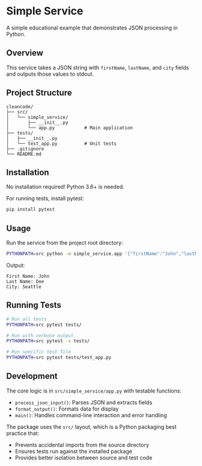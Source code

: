 # Simple Service

A simple educational example that demonstrates JSON processing in Python.

## Overview

This service takes a JSON string with `firstName`, `lastName`, and `city` fields and outputs those values to stdout.

## Project Structure

```
cleancode/
├── src/
│   └── simple_service/
│       ├── __init__.py
│       └── app.py           # Main application
├── tests/
│   ├── __init__.py
│   └── test_app.py          # Unit tests
├── .gitignore
└── README.md
```

## Installation

No installation required! Python 3.6+ is needed.

For running tests, install pytest:
```bash
pip install pytest
```

## Usage

Run the service from the project root directory:
```bash
PYTHONPATH=src python -m simple_service.app '{"firstName":"John","lastName":"Doe","city":"Seattle"}'
```

Output:
```
First Name: John
Last Name: Doe
City: Seattle
```

## Running Tests

```bash
# Run all tests
PYTHONPATH=src pytest tests/

# Run with verbose output
PYTHONPATH=src pytest -v tests/

# Run specific test file
PYTHONPATH=src pytest tests/test_app.py
```

## Development

The core logic is in `src/simple_service/app.py` with testable functions:
- `process_json_input()`: Parses JSON and extracts fields
- `format_output()`: Formats data for display
- `main()`: Handles command-line interaction and error handling

The package uses the `src/` layout, which is a Python packaging best practice that:
- Prevents accidental imports from the source directory
- Ensures tests run against the installed package
- Provides better isolation between source and test code


